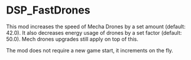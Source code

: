 # DSP_FastDrones
This mod increases the speed of Mecha Drones by a set amount (default: 42.0). It also decreases energy usage of drones by a set factor (default: 50.0). Mech drones upgrades still apply on top of this.

The mod does not require a new game start, it increments on the fly.
